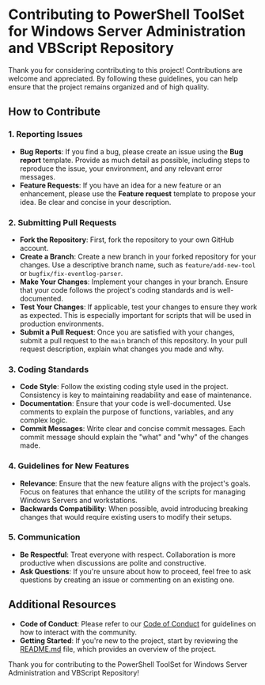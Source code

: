 # Contributing to PowerShell ToolSet for Windows Server Administration and VBScript Repository

Thank you for considering contributing to this project! Contributions are welcome and appreciated. By following these guidelines, you can help ensure that the project remains organized and of high quality.

## How to Contribute

### 1. Reporting Issues
- **Bug Reports**: If you find a bug, please create an issue using the **Bug report** template. Provide as much detail as possible, including steps to reproduce the issue, your environment, and any relevant error messages.
- **Feature Requests**: If you have an idea for a new feature or an enhancement, please use the **Feature request** template to propose your idea. Be clear and concise in your description.

### 2. Submitting Pull Requests
- **Fork the Repository**: First, fork the repository to your own GitHub account.
- **Create a Branch**: Create a new branch in your forked repository for your changes. Use a descriptive branch name, such as `feature/add-new-tool` or `bugfix/fix-eventlog-parser`.
- **Make Your Changes**: Implement your changes in your branch. Ensure that your code follows the project's coding standards and is well-documented.
- **Test Your Changes**: If applicable, test your changes to ensure they work as expected. This is especially important for scripts that will be used in production environments.
- **Submit a Pull Request**: Once you are satisfied with your changes, submit a pull request to the `main` branch of this repository. In your pull request description, explain what changes you made and why.

### 3. Coding Standards
- **Code Style**: Follow the existing coding style used in the project. Consistency is key to maintaining readability and ease of maintenance.
- **Documentation**: Ensure that your code is well-documented. Use comments to explain the purpose of functions, variables, and any complex logic.
- **Commit Messages**: Write clear and concise commit messages. Each commit message should explain the "what" and "why" of the changes made.

### 4. Guidelines for New Features
- **Relevance**: Ensure that the new feature aligns with the project's goals. Focus on features that enhance the utility of the scripts for managing Windows Servers and workstations.
- **Backwards Compatibility**: When possible, avoid introducing breaking changes that would require existing users to modify their setups.

### 5. Communication
- **Be Respectful**: Treat everyone with respect. Collaboration is more productive when discussions are polite and constructive.
- **Ask Questions**: If you're unsure about how to proceed, feel free to ask questions by creating an issue or commenting on an existing one.

## Additional Resources
- **Code of Conduct**: Please refer to our [Code of Conduct](CODE_OF_CONDUCT.md) for guidelines on how to interact with the community.
- **Getting Started**: If you're new to the project, start by reviewing the [README.md](https://github.com/brazilianscriptguy/PowerShell-codes-for-Windows-Server-Administrators/tree/main) file, which provides an overview of the project.


Thank you for contributing to the PowerShell ToolSet for Windows Server Administration and VBScript Repository!
